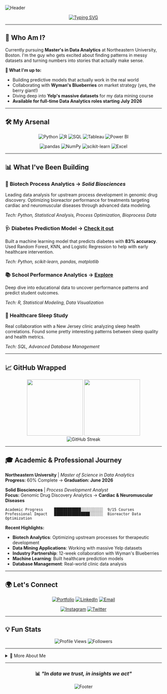 ![Header](https://capsule-render.vercel.app/api?type=waving&color=0:FF6B6B,50:4ECDC4,100:45B7D1&height=200&section=header&text=Vamshi%20Krishna%20Korutla&fontSize=35&fontColor=ffffff&animation=fadeIn&fontAlignY=35&desc=Turning%20Data%20into%20Decisions&descAlignY=55&descSize=16)

<div align="center">
  
[![Typing SVG](https://readme-typing-svg.demolab.com?font=Fira+Code&pause=800&color=FF6B6B,4ECDC4,45B7D1,96CEB4,FFEAA7,DDA0DD,98D8C8,F7DC6F&multiline=true&width=600&height=100&lines=🎓+Data+Analytics+Graduate+%40+Northeastern;💊+Healthcare+Analytics+Specialist;🐍+Python+%7C+📊+R+%7C+🗃️+SQL+%7C+📈+Tableau+Expert;🤖+Machine+Learning+Enthusiast;🎯+Open+to+Full-time+Roles+July+2026;🚀+Turning+Complex+Data+into+Simple+Stories)](https://git.io/typing-svg)

</div>

---

## 🚀 Who Am I?

Currently pursuing **Master's in Data Analytics** at Northeastern University, Boston. I'm the guy who gets excited about finding patterns in messy datasets and turning numbers into stories that actually make sense.

**🎯 What I'm up to:**
- Building predictive models that actually work in the real world
- Collaborating with **Wyman's Blueberries** on market strategy (yes, the berry giant!)
- Diving deep into **Yelp's massive datasets** for my data mining course
- **Available for full-time Data Analytics roles starting July 2026**

---

## 🛠️ My Arsenal

<div align="center">

![Python](https://img.shields.io/badge/Python-FFD43B?style=for-the-badge&logo=python&logoColor=blue)
![R](https://img.shields.io/badge/R-276DC3?style=for-the-badge&logo=r&logoColor=white)
![SQL](https://img.shields.io/badge/PostgreSQL-FF6B6B?style=for-the-badge&logo=postgresql&logoColor=white)
![Tableau](https://img.shields.io/badge/Tableau-4ECDC4?style=for-the-badge&logo=Tableau&logoColor=white)
![Power BI](https://img.shields.io/badge/PowerBI-96CEB4?style=for-the-badge&logo=Power%20BI&logoColor=white)

![pandas](https://img.shields.io/badge/Pandas-FF9A8B?style=for-the-badge&logo=pandas&logoColor=white)
![NumPy](https://img.shields.io/badge/Numpy-A8E6CF?style=for-the-badge&logo=numpy&logoColor=white)
![scikit-learn](https://img.shields.io/badge/scikit_learn-FFB347?style=for-the-badge&logo=scikit-learn&logoColor=white)
![Excel](https://img.shields.io/badge/Microsoft_Excel-87CEEB?style=for-the-badge&logo=microsoft-excel&logoColor=white)

</div>

---

## 📊 What I've Been Building

### 🧬 **Biotech Process Analytics** → *Solid Biosciences*
Leading data analysis for upstream process development in genomic drug discovery. Optimizing bioreactor performance for treatments targeting cardiac and neuromuscular diseases through advanced data modeling.

*Tech: Python, Statistical Analysis, Process Optimization, Bioprocess Data*

### 🩺 **Diabetes Prediction Model** → [Check it out](https://github.com/Vamshi782/diabetes-prediction-ml-project)
Built a machine learning model that predicts diabetes with **83% accuracy**. Used Random Forest, KNN, and Logistic Regression to help with early healthcare intervention.

*Tech: Python, scikit-learn, pandas, matplotlib*

### 📚 **School Performance Analytics** → [Explore](https://github.com/Vamshi782/School-Data-Analytics) 
Deep dive into educational data to uncover performance patterns and predict student outcomes.

*Tech: R, Statistical Modeling, Data Visualization*

### 🏥 **Healthcare Sleep Study** 
Real collaboration with a New Jersey clinic analyzing sleep health correlations. Found some pretty interesting patterns between sleep quality and health metrics.

*Tech: SQL, Advanced Database Management*

---

## 📈 GitHub Wrapped

<div align="center">
  <img height="180em" src="https://github-readme-stats.vercel.app/api?username=Vamshi782&show_icons=true&theme=synthwave&include_all_commits=true&count_private=true&hide_border=true"/>
  <img height="180em" src="https://github-readme-stats.vercel.app/api/top-langs/?username=Vamshi782&layout=compact&langs_count=8&theme=synthwave&hide_border=true"/>
</div>

<div align="center">
  <img src="https://github-readme-streak-stats.herokuapp.com/?user=Vamshi782&theme=synthwave&hide_border=true" alt="GitHub Streak"/>
</div>

---

## 🎓 Academic & Professional Journey

**Northeastern University** | *Master of Science in Data Analytics*  
**Progress:** 60% Complete → **Graduation: June 2026**

**Solid Biosciences** | *Process Development Analyst*  
**Focus:** Genomic Drug Discovery Analytics → **Cardiac & Neuromuscular Diseases**

```text
Academic Progress     ████████████░░░░░░░░░░  9/15 Courses
Professional Impact   ████████████████░░░░░░  Bioreactor Data Optimization
```

**Recent Highlights:**
- **Biotech Analytics**: Optimizing upstream processes for therapeutic development
- **Data Mining Applications**: Working with massive Yelp datasets
- **Industry Partnership**: 12-week collaboration with Wyman's Blueberries
- **Machine Learning**: Built healthcare prediction models
- **Database Management**: Real-world clinic data analysis

---

## 🌍 Let's Connect

<div align="center">

[![Portfolio](https://img.shields.io/badge/🌐_Portfolio-FF6B6B?style=for-the-badge&logo=google-chrome&logoColor=white)](https://vamshi782.github.io/portfolio.github.io/)
[![LinkedIn](https://img.shields.io/badge/LinkedIn-4ECDC4?style=for-the-badge&logo=linkedin&logoColor=white)](https://linkedin.com/in/vamshi-krishna-korutla)
[![Email](https://img.shields.io/badge/Email-96CEB4?style=for-the-badge&logo=gmail&logoColor=white)](mailto:korutla.v@northeastern.edu)

[![Instagram](https://img.shields.io/badge/Instagram-FF9A8B?style=for-the-badge&logo=instagram&logoColor=white)](https://www.instagram.com/k_v_k_782/)
[![Twitter](https://img.shields.io/badge/Twitter-87CEEB?style=for-the-badge&logo=twitter&logoColor=white)](https://x.com/Vamshi_k_782)

</div>

---

## 💡 Fun Stats

<div align="center">

![Profile Views](https://komarev.com/ghpvc/?username=Vamshi782&label=Profile%20Views&color=FF6B6B&style=for-the-badge)
![Followers](https://img.shields.io/github/followers/Vamshi782?label=Followers&style=for-the-badge&color=4ECDC4)

</div>

---

<details>
<summary>🤔 More About Me</summary>
<br>

- 🧬 **Currently**: Process Development Analyst at Solid Biosciences
- 🎯 **Looking for**: Full-time Data Analytics roles starting July 2026
- 💭 **Philosophy**: Data without action is just fancy Excel sheets
- 🔬 **Passion**: Using data to accelerate life-saving drug discovery
- 🎨 **When not coding**: Exploring new places and documenting experiences on Instagram
- ⚡ **Fun fact**: I can explain complex bioprocessing concepts using everyday analogies

</details>

---

<div align="center">

### 📊 *"In data we trust, in insights we act"*

![Footer](https://capsule-render.vercel.app/api?type=waving&color=0:FF6B6B,50:4ECDC4,100:45B7D1&height=120&section=footer)

</div>
